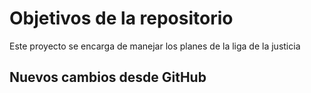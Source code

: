 # Objetivos de la repositorio

Este proyecto se encarga de manejar los planes de la liga de la justicia

## Nuevos cambios desde GitHub
